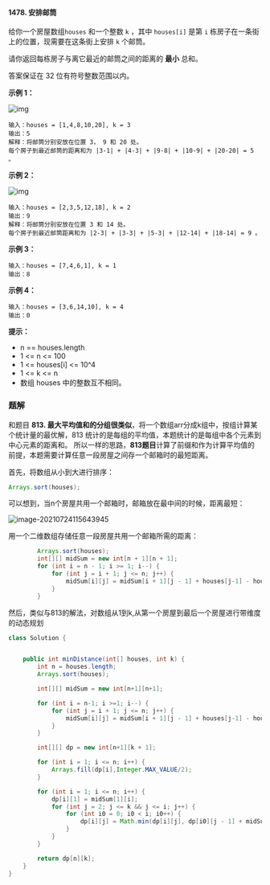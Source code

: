 #### 1478. 安排邮筒

给你一个房屋数组`houses` 和一个整数 `k` ，其中 `houses[i]` 是第 `i` 栋房子在一条街上的位置，现需要在这条街上安排 `k` 个邮筒。

请你返回每栋房子与离它最近的邮筒之间的距离的 **最小** 总和。

答案保证在 32 位有符号整数范围以内。

**示例 1：**

![img](http://gitlab.wsh-study.com/xp-study/LeeteCode/-/blob/master/区间DP/images/安排邮筒/1.jpg)

```shell
输入：houses = [1,4,8,10,20], k = 3
输出：5
解释：将邮筒分别安放在位置 3， 9 和 20 处。
每个房子到最近邮筒的距离和为 |3-1| + |4-3| + |9-8| + |10-9| + |20-20| = 5 。
```

**示例 2：**

![img](http://gitlab.wsh-study.com/xp-study/LeeteCode/-/blob/master/区间DP/images/安排邮筒/2.jpg)

```shell
输入：houses = [2,3,5,12,18], k = 2
输出：9
解释：将邮筒分别安放在位置 3 和 14 处。
每个房子到最近邮筒距离和为 |2-3| + |3-3| + |5-3| + |12-14| + |18-14| = 9 。
```

**示例 3：**

```shell
输入：houses = [7,4,6,1], k = 1
输出：8
```

**示例 4：**

```shell
输入：houses = [3,6,14,10], k = 4
输出：0
```

**提示：**

* n == houses.length
* 1 <= n <= 100
* 1 <= houses[i] <= 10^4
* 1 <= k <= n
* 数组 houses 中的整数互不相同。

### 题解

和题目 **813. 最大平均值和的分组很类似**，将一个数组arr分成k组中，按组计算某个统计量的最优解，813 统计的是每组的平均值，本题统计的是每组中各个元素到中心元素的距离和。
所以一样的思路，**813题目**计算了前缀和作为计算平均值的前提，本题需要计算任意一段房屋之间存一个邮箱时的最短距离。

首先，将数组从小到大进行排序：

```java
Arrays.sort(houses);
```

可以想到，当n个房屋共用一个邮箱时，邮箱放在最中间的时候，距离最短：

![image-20210724115643945](http://gitlab.wsh-study.com/xp-study/LeeteCode/-/blob/master/区间DP/images/安排邮筒/3.jpg)

用一个二维数组存储任意一段房屋共用一个邮箱所需的距离：

```java
        Arrays.sort(houses);
        int[][] midSum = new int[n + 1][n + 1];
        for (int i = n - 1; i >= 1; i--) {
            for (int j = i + 1; j <= n; j++) {
                midSum[i][j] = midSum[i + 1][j - 1] + houses[j-1] - houses[i-1];
            }
        }
```

然后，类似与813的解法，对数组从1到k,从第一个房屋到最后一个房屋进行带维度的动态规划

```java
class Solution {


    public int minDistance(int[] houses, int k) {
        int n = houses.length;
        Arrays.sort(houses);

        int[][] midSum = new int[n+1][n+1];

        for (int i = n-1; i >=1; i--) {
            for (int j = i + 1; j <= n; j++) {
                midSum[i][j] = midSum[i + 1][j - 1] + houses[j-1] - houses[i-1];
            }
        }

        int[][] dp = new int[n+1][k + 1];

        for (int i = 1; i <= n; i++) {
            Arrays.fill(dp[i],Integer.MAX_VALUE/2);
        }

        for (int i = 1; i <= n; i++) {
            dp[i][1] = midSum[1][i];
            for (int j = 2; j <= k && j <= i; j++) {
                for (int i0 = 0; i0 < i; i0++) {
                    dp[i][j] = Math.min(dp[i][j], dp[i0][j - 1] + midSum[i0+1][i]);
                }
            }
        }

        return dp[n][k];
    }
}
```


